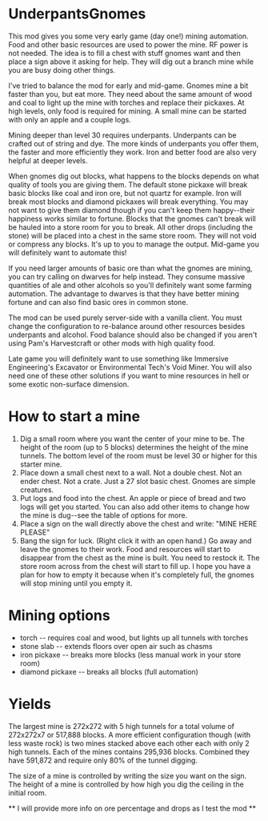 # UnderpantsGnomes

This mod gives you some very early game (day one!) mining automation.
Food and other basic resources are used to power the mine. RF power is
not needed. The idea is to fill a chest with stuff gnomes want and
then place a sign above it asking for help. They will dig out a branch
mine while you are busy doing other things.

I've tried to balance the mod for early and mid-game. Gnomes mine a
bit faster than you, but eat more. They need about the same amount of
wood and coal to light up the mine with torches and replace their
pickaxes. At high levels, only food is required for mining. A small
mine can be started with only an apple and a couple logs.

Mining deeper than level 30 requires underpants. Underpants can be
crafted out of string and dye. The more kinds of underpants you offer
them, the faster and more efficiently they work. Iron and better food
are also very helpful at deeper levels.

When gnomes dig out blocks, what happens to the blocks depends on what
quality of tools you are giving them. The default stone pickaxe will
break basic blocks like coal and iron ore, but not quartz for
example. Iron will break most blocks and diamond pickaxes will break
everything. You may not want to give them diamond though if you can't
keep them happy--their happiness works similar to fortune. Blocks that
the gnomes can't break will be hauled into a store room for you to
break. All other drops (including the stone) will be placed into a
chest in the same store room. They will not void or compress any
blocks. It's up to you to manage the output. Mid-game you will
definitely want to automate this!

If you need larger amounts of basic ore than what the gnomes are
mining, you can try calling on dwarves for help instead.  They consume
massive quantities of ale and other alcohols so you'll definitely want
some farming automation. The advantage to dwarves is that they have
better mining fortune and can also find basic ores in common stone.

The mod can be used purely server-side with a vanilla client. You must
change the configuration to re-balance around other resources besides
underpants and alcohol. Food balance should also be changed if you
aren't using Pam's Harvestcraft or other mods with high quality food.

Late game you will definitely want to use something like Immersive
Engineering's Excavator or Environmental Tech's Void Miner. You will
also need one of these other solutions if you want to mine resources
in hell or some exotic non-surface dimension.

# How to start a mine

1. Dig a small room where you want the center of your mine to be. The
height of the room (up to 5 blocks) determines the height of the mine
tunnels. The bottom level of the room must be level 30 or higher for
this starter mine.
2. Place down a small chest next to a wall. Not a double chest. Not an
ender chest. Not a crate. Just a 27 slot basic chest. Gnomes are
simple creatures.
3. Put logs and food into the chest. An apple or piece of bread and
two logs will get you started. You can also add other items to change
how the mine is dug--see the table of options for more.
4. Place a sign on the wall directly above the chest and write: "MINE
HERE PLEASE"
5. Bang the sign for luck. (Right click it with an open hand.) Go away
and leave the gnomes to their work. Food and resources will start to
disappear from the chest as the mine is built. You need to restock
it. The store room across from the chest will start to fill up. I hope
you have a plan for how to empty it because when it's completely full,
the gnomes will stop mining until you empty it.

# Mining options

* torch -- requires coal and wood, but lights up all tunnels with torches
* stone slab -- extends floors over open air such as chasms
* iron pickaxe -- breaks more blocks (less manual work in your store room)
* diamond pickaxe -- breaks all blocks (full automation)

# Yields

The largest mine is 272x272 with 5 high tunnels for a total volume of
272x272x7 or 517,888 blocks. A more efficient configuration though
(with less waste rock) is two mines stacked above each other each with
only 2 high tunnels. Each of the mines contains 295,936
blocks. Combined they have 591,872 and require only 80% of the tunnel
digging.

The size of a mine is controlled by writing the size you want on the
sign. The height of a mine is controlled by how high you dig the
ceiling in the initial room.

** I will provide more info on ore percentage and drops as I test the mod **
